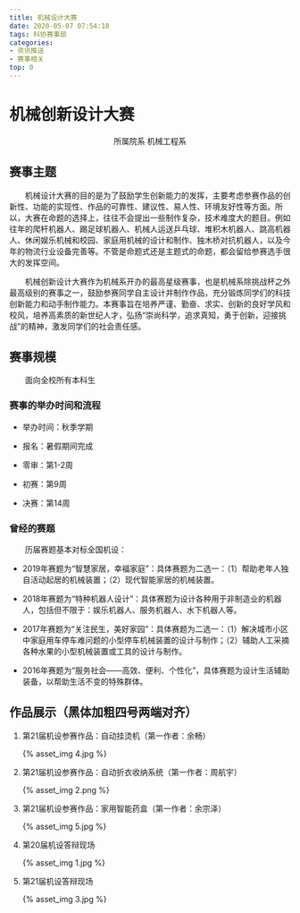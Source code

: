 ```yaml
---
title: 机械设计大赛
date: 2020-05-07 07:54:18
tags: 科协赛事部
categories:
- 资讯推送
- 赛事相关
top: 0
---
```


 # 机械创新设计大赛

<!-- more --> <p style="text-align:center;">所属院系 机械工程系</p>
 ## 赛事主题

&emsp;&emsp;机械设计大赛的目的是为了鼓励学生创新能力的发挥，主要考虑参赛作品的创新性、功能的实现性、作品的可靠性、建议性、易人性、环境友好性等方面。所以，大赛在命题的选择上，往往不会提出一些制作复杂，技术难度大的题目。例如往年的爬杆机器人、踢足球机器人、机械人运送乒乓球、堆积木机器人、跳高机器人、休闲娱乐机械和校园、家庭用机械的设计和制作、独木桥对抗机器人，以及今年的物流行业设备完善等。不管是命题式还是主题式的命题，都会留给参赛选手很大的发挥空间。

&emsp;&emsp;机械创新设计大赛作为机械系开办的最高星级赛事，也是机械系除挑战杯之外最高级别的赛事之一，鼓励参赛同学自主设计并制作作品，充分锻炼同学们的科技创新能力和动手制作能力。本赛事旨在培养严谨、勤奋、求实、创新的良好学风和校风，培养高素质的新世纪人才，弘扬“崇尚科学，追求真知，勇于创新，迎接挑战”的精神，激发同学们的社会责任感。

## 赛事规模

&emsp;&emsp;面向全校所有本科生

### 赛事的举办时间和流程

+ 举办时间：秋季学期

+ 报名：暑假期间完成

+ 零审：第1-2周

+ 初赛：第9周

+ 决赛：第14周

### 曾经的赛题

&emsp;&emsp;历届赛题基本对标全国机设：

+ 2019年赛题为“智慧家居，幸福家庭”：具体赛题为二选一：（1）帮助老年人独自活动起居的机械装置；（2）现代智能家居的机械装置。

+ 2018年赛题为“特种机器人设计”：具体赛题为设计各种用于非制造业的机器人，包括但不限于：娱乐机器人、服务机器人、水下机器人等。

+ 2017年赛题为“关注民生，美好家园”：具体赛题为二选一：（1）解决城市小区中家庭用车停车难问题的小型停车机械装置的设计与制作；（2）辅助人工采摘各种水果的小型机械装置或工具的设计与制作。

+ 2016年赛题为“服务社会——高效、便利、个性化”，具体赛题为设计生活辅助装备，以帮助生活不变的特殊群体。

## 作品展示（黑体加粗四号两端对齐）

1. 第21届机设参赛作品：自动挂烫机（第一作者：余畅）

   {% asset_img 4.jpg %}

2. 第21届机设参赛作品：自动折衣收纳系统（第一作者：周航宇）

   {% asset_img 2.png %}

3. 第21届机设参赛作品：家用智能药盒（第一作者：余宗泽）

   {% asset_img 5.jpg %}

4. 第20届机设答辩现场

   {% asset_img 1.jpg %}

5. 第21届机设答辩现场

   {% asset_img 3.jpg %}

 